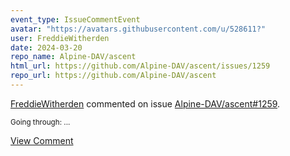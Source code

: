 ```yaml
---
event_type: IssueCommentEvent
avatar: "https://avatars.githubusercontent.com/u/528611?"
user: FreddieWitherden
date: 2024-03-20
repo_name: Alpine-DAV/ascent
html_url: https://github.com/Alpine-DAV/ascent/issues/1259
repo_url: https://github.com/Alpine-DAV/ascent
---
```


<a href='https://github.com/FreddieWitherden' target='_blank'>FreddieWitherden</a> commented on issue <a href='https://github.com/Alpine-DAV/ascent/issues/1259' target='_blank'>Alpine-DAV/ascent#1259</a>.

<small>Going through:...</small>

<a href='https://github.com/Alpine-DAV/ascent/issues/1259' target='_blank'>View Comment</a>